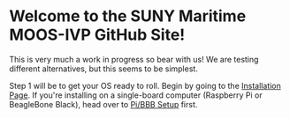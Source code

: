 <!-- Start Comment
## Welcome to GitHub Pages

You can use the [editor on GitHub](https://github.com/bokidd/moos-ivp-suny-labs/edit/gh-pages/index.md) to maintain and preview the content for your website in Markdown files.

Whenever you commit to this repository, GitHub Pages will run [Jekyll](https://jekyllrb.com/) to rebuild the pages in your site, from the content in your Markdown files.

### Markdown

Markdown is a lightweight and easy-to-use syntax for styling your writing. It includes conventions for

```markdown
Syntax highlighted code block

# Header 1
## Header 2
### Header 3

- Bulleted
- List

1. Numbered
2. List

**Bold** and _Italic_ and `Code` text

[Link](url) and ![Image](src)
```

For more details see [GitHub Flavored Markdown](https://guides.github.com/features/mastering-markdown/).

### Jekyll Themes

Your Pages site will use the layout and styles from the Jekyll theme you have selected in your [repository settings](https://github.com/bokidd/moos-ivp-suny-labs/settings). The name of this theme is saved in the Jekyll `_config.yml` configuration file.

### Support or Contact

Having trouble with Pages? Check out our [documentation](https://docs.github.com/categories/github-pages-basics/) or [contact support](https://github.com/contact) and we’ll help you sort it out.
End comment-->

# Welcome to the SUNY Maritime MOOS-IVP GitHub Site!

This is very much a work in progress so bear with us!
We are testing different alternatives, but this seems to be simplest.

Step 1 will be to get your OS ready to roll. Begin by going to the [Installation Page](https://bokidd.github.io/moos-ivp-suny-labs/installation.md). If you're installing on a single-board computer (Raspberry Pi or BeagleBone Black), head over to [Pi/BBB Setup](https://bokidd.github.io/moos-ivp-suny-labs/Pi_Setup.md) first.
